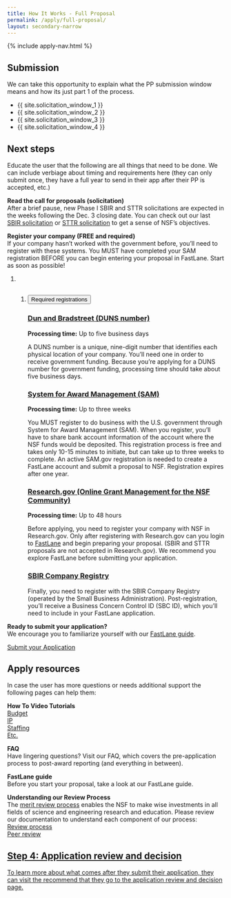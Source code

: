 ```yaml
---
title: How It Works - Full Proposal
permalink: /apply/full-proposal/
layout: secondary-narrow
---
```

{% include apply-nav.html %}
<section class="usa-section full-bleed-bg">
  <h2>Submission</h2>
  <p>We can take this opportunity to explain what the PP submission window means and how its just part 1 of the
    process.</p>
  <ul>
    <li>{{ site.solicitation_window_1 }}</li>
    <li>{{ site.solicitation_window_2 }}</li>
    <li>{{ site.solicitation_window_3 }}</li>
    <li>{{ site.solicitation_window_4 }}</li>
  </ul>
</section>

<div>
  <h2>Next steps</h2>
  <p>Educate the user that the following are all things that need to be done. We can include verbiage about timing and
    requirements here (they can only submit once, they have a full year to send in their app after their PP is
    accepted, etc.)</p>
  <p><b>Read the call for proposals (solicitation)</b>
    <br>After a brief pause, new Phase I SBIR and STTR solicitations are expected in the weeks following the Dec. 3
    closing date. You can check out our last <a href="{{ site.data.solicitations['SBIR'].url }}" target="_blank">SBIR
      solicitation</a> or <a href="{{ site.data.solicitations['STTR'].url }}" target="_blank">STTR solicitation</a> to
    get a sense of NSF’s objectives.
  </p>
  <p><b>Register your company (FREE and required)</b>
    <br>If your company hasn’t worked with the government before, you’ll need to register with these systems. You MUST
    have completed your SAM registration BEFORE you can begin entering your proposal in FastLane. Start as soon as
    possible!
  </p>
  <ol class="timeline timeline__no-numbers">
    <li class="timeline-step">
      <ol class="usa-accordion">
        <li class="step " value="">
          <!-- https://github.com/18F/nsf-sbir/blob/dev/_includes/components/accordion-item.html -->
          <h2><button class="usa-accordion-button" aria-expanded="false" aria-controls="required-registrations">
              Required registrations
            </button></h2>
          <div id="required-registrations" class="usa-accordion-content" aria-hidden="true">
            <!-- https://github.com/18F/nsf-sbir/blob/dev/_timeline/step-3.md -->
            <h3 id="dun-and-bradstreet-duns-number"><a href="https://www.dnb.com/duns-number/get-a-duns.html"
                target="_blank">Dun and Bradstreet (DUNS number)</a></h3>
            <p><strong>Processing time:</strong> Up to five business days</p>
            <p>A DUNS number is a unique, nine-digit number that identifies each physical location of your company.
              You’ll need one in order to receive government funding. Because you’re applying for a DUNS number for
              government funding, processing time should take about five business days.</p>
            <h3 id="system-for-award-management-sam"><a href="https://www.sam.gov/SAM/" target="_blank">System for
                Award Management (SAM)</a></h3>
            <p><strong>Processing time:</strong> Up to three weeks</p>
            <p>You MUST register to do business with the U.S. government through System for Award Management (SAM).
              When you register, you’ll have to share bank account information of the account where the NSF funds
              would be deposited. This registration process is free and takes only 10-15 minutes to initiate, but can
              take up to three weeks to complete. An active SAM.gov registration is needed to create a FastLane
              account and submit a proposal to NSF. Registration expires after one year.</p>
            <h3 id="researchgov-online-grant-management-for-the-nsf-community"><a
                href="https://www.research.gov/research-portal/appmanager/base/desktop?_nfpb=true&amp;_pageLabel=research_home_page"
                target="_blank">Research.gov (Online Grant Management for the NSF Community)</a></h3>
            <p><strong>Processing time:</strong> Up to 48 hours</p>
            <p>Before applying, you need to register your company with NSF in Research.gov. Only after registering
              with Research.gov can you login to <a href="https://www.fastlane.nsf.gov/" target="_blank">FastLane</a>
              and begin preparing your proposal. (SBIR and STTR proposals are not accepted in Research.gov). We
              recommend you explore FastLane before submitting your application.</p>
            <h3 id="sbir-company-registry"><a href="http://sbir.gov/registration" target="_blank">SBIR Company
                Registry</a></h3>
            <p>Finally, you need to register with the SBIR Company Registry (operated by the Small Business
              Administration). Post-registration, you’ll receive a Business Concern Control ID (SBC ID), which you’ll
              need to include in your FastLane application.</p>
          </div>
        </li>
      </ol>
    </li>
  </ol>
  <p><b>Ready to submit your application?</b>
    <br>We encourage you to familiarize yourself with our <a href="{{ site.baseurl }}/fastlane/">FastLane guide</a>.
  </p>
  <a class="usa-button usa-button-secondary" href="https://www.fastlane.nsf.gov/">Submit your Application</a>
</div>

<section class="usa-section full-bleed-bg">
  <h2>Apply resources</h2>
  <p>In case the user has more questions or needs additional support the following pages can help them:</p>
  <p><b>How To Video Tutorials</b>
    <br><a href="#">Budget</a>
    <br><a href="#">IP</a>
    <br><a href="#">Staffing</a>
    <br><a href="#">Etc.</a>
  </p>
  <p><b>FAQ</b>
    <br>Have lingering questions? Visit our FAQ, which covers the pre-application process to post-award reporting (and
    everything in between).
  </p>
  <p><b>FastLane guide</b>
    <br>Before you start your proposal, take a look at our FastLane guide.
  </p>
  <p><b>Understanding our Review Process</b>
    <br>The <a href="https://www.nsf.gov/bfa/dias/policy/merit_review/facts.jsp" target="_blank">merit review
      process</a> enables the NSF to make wise investments in all fields of science and engineering research and
    education. Please review our documentation to understand each component of our process:
    <br><a href="{{ site.baseurl }}/resources/review/review-process/">Review process</a>
    <br><a href="{{ site.baseurl }}/resources/review/peer-review/">Peer review</a>
  </p>
  <div class="step-banner">
    <a class="step-banner__content" href="{{ site.baseurl }}/apply/review-decision/">
      <h2>Step 4: Application review and decision</h2>
      <p>To learn more about what comes after they submit their application, they can visit the recommend that they go
        to the application review and decision page.</p>
    </a>
  </div>
</section>

